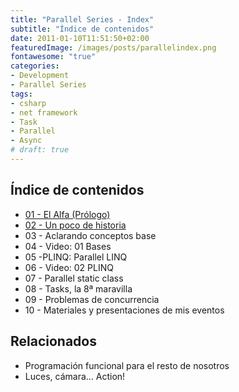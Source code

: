 ```yaml
---
title: "Parallel Series - Index"
subtitle: "Índice de contenidos"
date: 2011-01-10T11:51:50+02:00
featuredImage: /images/posts/parallelindex.png
fontawesome: "true"
categories: 
- Development
- Parallel Series
tags:
- csharp
- net framework
- Task
- Parallel
- Async
# draft: true
---
```


## Índice de contenidos

- [01 - El Alfa (Prólogo)](/es/parallelseries01)
- [02 - Un poco de historia](/es/parallelseries02)
- 03 - Aclarando conceptos base
- 04 - Video: 01 Bases
- 05 -PLINQ: Parallel LINQ
- 06 - Video: 02 PLINQ
- 07 - Parallel static class
- 08 - Tasks, la 8ª maravilla
- 09 - Problemas de concurrencia
- 10 - Materiales y presentaciones de mis eventos

## Relacionados

- Programación funcional para el resto de nosotros
- Luces, cámara… Action!
